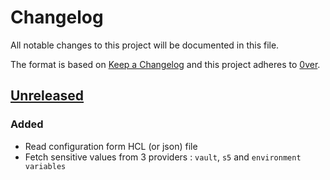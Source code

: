 # Changelog

All notable changes to this project will be documented in this file.

The format is based on [Keep a Changelog](http://keepachangelog.com/en/1.0.0/)
and this project adheres to [0ver](https://0ver.org).

## [Unreleased]

### Added

- Read configuration form HCL (or json) file
- Fetch sensitive values from 3 providers : `vault`, `s5` and `environment variables`

[Unreleased]: https://github.com/mvisonneau/tfcs/compare/0.0.0...HEAD
